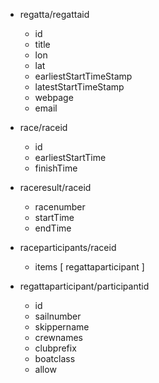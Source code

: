 - regatta/regattaid

  - id
  - title
  - lon
  - lat
  - earliestStartTimeStamp
  - latestStartTimeStamp
  - webpage
  - email

- race/raceid

  - id
  - earliestStartTime
  - finishTime

- raceresult/raceid

  - racenumber
  - startTime
  - endTime

- raceparticipants/raceid

  - items [ regattaparticipant ]

- regattaparticipant/participantid
  - id
  - sailnumber
  - skippername
  - crewnames
  - clubprefix
  - boatclass
  - allow
